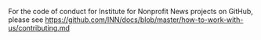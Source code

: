 For the code of conduct for Institute for Nonprofit News projects on GitHub, please see https://github.com/INN/docs/blob/master/how-to-work-with-us/contributing.md
